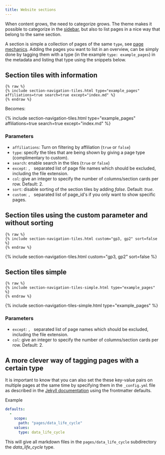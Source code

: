 ```yaml
---
title: Website sections
---
```


When content grows, the need to categorize grows. The theme makes it possible to categorize in the [sidebar](navigation_structures#sidebar), but also to list pages in a nice way that belong to the same section.

A section is simple a collection of pages of the same `type`, see [page mechanics](page_mechanics). Adding the pages you want to list in an overview, can be simply done by tagging them with a type (in the example `type: example_pages`) in the metadata and listing that type using the snippets below.


## Section tiles with information
```
{% raw %}
{% include section-navigation-tiles.html type="example_pages" affiliations=true search=true except="index.md" %}
{% endraw %}
```

Becomes:

{% include section-navigation-tiles.html type="example_pages" affiliations=true search=true except="index.md" %}

### Parameters

* `affiliations`: Turn on filtering by affiliation (`true` or `false`)
* `type`: specify the tiles that are being shown by giving a page type (complimentary to custom).
* `search`: enable search in the tiles (`true` or `false`)
* `except`: `, ` separated list of page file names which should be excluded, including the file extension.
* `col`: give an integer to specify the number of columns/section cards per row. Default: 2.
* `sort`: disable sorting of the section tiles by adding *false*. Default: *true*.
* `custom`: `, ` separated list of page_id's if you only want to show specific pages.


## Section tiles using the custom parameter and without sorting

```
{% raw %}
{% include section-navigation-tiles.html custom="gp3, gp2" sort=false %}
{% endraw %}
```

{% include section-navigation-tiles.html custom="gp3, gp2" sort=false %}


## Section tiles simple

```
{% raw %}
{% include section-navigation-tiles-simple.html type="example_pages" %}
{% endraw %}
```


{% include section-navigation-tiles-simple.html type="example_pages" %}

### Parameters

* `except`: `, ` separated list of page names which should be excluded, including the file extension.
* `col`: give an integer to specify the number of columns/section cards per row. Default: 2.



## A more clever way of tagging pages with a certain type

It is important to know that you can also set the these key-value pairs on multiple pages at the same time by specifying them in the `_config.yml` file as described in the [Jekyll documentation](https://jekyllrb.com/docs/configuration/front-matter-defaults/) using the frontmatter defaults.

Example

```yml
defaults:
  -
    scope:
      path: "pages/data_life_cycle"
    values:
      type: data_life_cycle

```

This will give all markdown files in the `pages/data_life_cycle` subdirectory the *data_life_cycle* type.